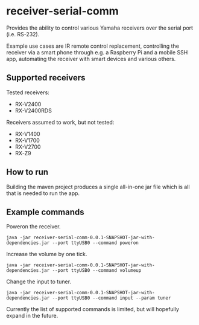 # receiver-serial-comm
Provides the ability to control various Yamaha receivers over the serial port (i.e. RS-232).

Example use cases are IR remote control replacement, controlling the receiver via a smart phone through e.g. a Raspberry Pi and a mobile SSH app, automating the receiver with smart devices and various others.

## Supported receivers
Tested receivers:
* RX-V2400
* RX-V2400RDS

Receivers assumed to work, but not tested:
* RX-V1400
* RX-V1700
* RX-V2700
* RX-Z9

## How to run
Building the maven project produces a single all-in-one jar file which is all that is needed to run the app. 

## Example commands

Poweron the receiver.
```
java -jar receiver-serial-comm-0.0.1-SNAPSHOT-jar-with-dependencies.jar --port ttyUSB0 --command poweron
```

Increase the volume by one tick.
```
java -jar receiver-serial-comm-0.0.1-SNAPSHOT-jar-with-dependencies.jar --port ttyUSB0 --command volumeup
```

Change the input to tuner.
```
java -jar receiver-serial-comm-0.0.1-SNAPSHOT-jar-with-dependencies.jar --port ttyUSB0 --command input --param tuner
```

Currently the list of supported commands is limited, but will hopefully expand in the future.
